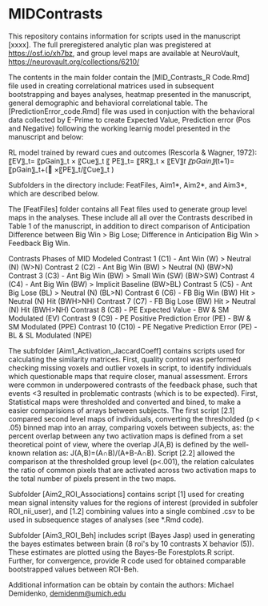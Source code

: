 # MIDContrasts

This repository contains information for scripts used in the manuscript [xxxx]. The full preregistered analytic plan was pregistered at https://osf.io/xh7bz, and group level maps are available at NeuroVault, https://neurovault.org/collections/6210/

The contents in the main folder contain the [MID_Contrasts_R Code.Rmd] file used in creating correlational matrices used in subsequent bootstrapping and bayes analyses, heatmap presented in the manuscript, general demographic and behavioral correlational table. The [PredictionError_code.Rmd] file was used in conjuction with the behavioral data collected by E-Prime to create Expected Value, Prediction error (Pos and Negative) following the working learnig model presented in the manuscript and below:

RL model trained by reward cues and outcomes (Rescorla & Wagner, 1972):
〖EV〗_t= 〖pGain〗_t  × 〖Cue〗_t
〖 PE〗_t= 〖RR〗_t  × 〖EV〗_t
〖pGain〗_(t+1)= 〖pGain〗_t+( ×〖PE〗_t/〖Cue〗_t ) 

Subfolders in the directory include: FeatFiles, Aim1*, Aim2*, and Aim3*, which are described below.

The [FeatFiles] folder contains all Feat files used to generate group level maps in the analyses. These include all all over the Contrasts described in Table 1 of the manuscript, in addition to direct comparison of Anticipation Difference between Big Win > Big Lose; Difference in Anticipation Big Win > Feedback Big Win.

Contrasts	Phases of MID Modeled
Contrast 1 (C1) - Ant	Win (W) > Neutral (N) (W>N)
Contrast 2 (C2) - Ant	Big Win (BW) > Neutral (N) (BW>N)
Contrast 3 (C3) - Ant	Big Win (BW) > Small Win (SW) (BW>SW)
Contrast 4 (C4) - Ant	Big Win (BW) > Implicit Baseline (BW>BL)
Contrast 5 (C5) - Ant	Big Lose (BL) > Neutral (N) (BL>N)
Contrast 6 (C6) - FB	Big Win (BW) Hit > Neutral (N) Hit (BWH>NH)
Contrast 7 (C7) - FB	Big Lose (BW) Hit > Neutral (N) Hit (BWH>NH)
Contrast 8 (C8) - PE	Expected Value - BW & SM Modulated (EV)
Contrast 9 (C9) - PE	Positive Prediction Error (PE) - BW & SM Modulated (PPE)
Contrast 10 (C10) - PE	Negative Prediction Error (PE) - BL & SL Modulated (NPE)

The subfolder [Aim1_Activation_JaccardCoeff] contains scripts used for calculating the similarity matrices. First, quality control was performed checking missing voxels and outlier voxels in script, to identify individuals which questionable maps that require closer, manual assessment. Errors were common in underpowered contrasts of the feedback phase, such that events <3 resulted in problematic contrasts (which is to be expected). First, Statistical maps were thresholded and converted and bined, to make a easier comparisions of arrays between subjects. The first script [2.1] compared second level maps of individuals, converting the thresholded (p < .05) binned map into an array, comparing voxels between subjects, as: the percent overlap between any two activation maps is defined from a set theoretical point of view, where the overlap J(A,B) is defined by the well-known relation as: J(A,B)=(A∩B)/(A+B-A∩B). Script [2.2] allowed the comparison at the thresholded group level (p<.001), the relation calculates the ratio of common pixels that are activated across two activation maps to the total number of pixels present in the two maps.

Subfolder [Aim2_ROI_Associations] contains script [1] used for creating mean signal intensity values for the regions of interest (provided in subfoler ROI_nii_user), and [1.2] combining values into a single combined .csv to be used in subsequence stages of analyses (see *.Rmd code).

Subfolder [Aim3_ROI_Beh] includes script (Bayes Jasp) used in generating the bayes estimates between brain (8 roi's by 10 contrasts X behavior (5)). These estimates are plotted using the Bayes-Be Forestplots.R script. Further, for convergence, provide R code used for obtained comparable bootstrapped values between ROI-Beh.

Additional information can be obtain by contain the authors:
Michael Demidenko, demidenm@umich.edu




